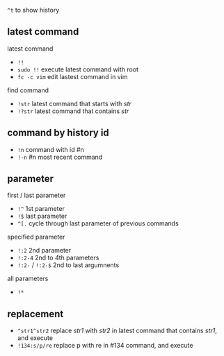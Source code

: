 `^t` to show history
## latest command
latest command
- `!!`
- `sudo !!`     execute latest command with root
- `fc -c vim`   edit lastest command in vim

find command
- `!str`        latest command that starts with *str*
- `!?str`       latest command that contains *str*

## command by history id
- `!n`          command with id #n
- `!-n`         #n most recent command

## parameter
first / last parameter
- `!^`          1st parameter
- `!$`          last parameter
- `^[.`         cycle through last parameter of previous commands

specified parameter
- `!:2`         2nd parameter
- `!:2-4`       2nd to 4th parameters
- `!:2-` / `!:2-$`  2nd to last argumnents

all parameters
- `!*`

## replacement
- `^str1^str2`  replace *str1* with *str2* in latest command that contains *str1*, and execute
- `!134:s/p/re` replace p with re in #134 command, and execute

